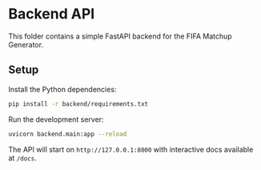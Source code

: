 # Backend API

This folder contains a simple FastAPI backend for the FIFA Matchup Generator.

## Setup

Install the Python dependencies:

```bash
pip install -r backend/requirements.txt
```

Run the development server:

```bash
uvicorn backend.main:app --reload
```

The API will start on `http://127.0.0.1:8000` with interactive docs available at `/docs`.
